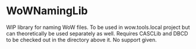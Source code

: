 # WoWNamingLib
WIP library for naming WoW files. To be used in wow.tools.local project but can theoretically be used separately as well. Requires CASCLib and DBCD to be checked out in the directory above it. No support given.
